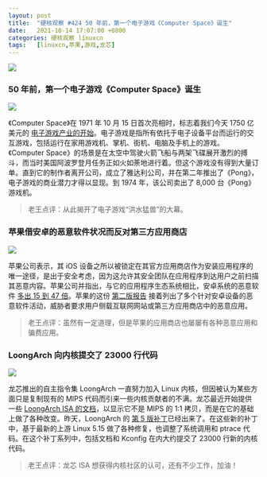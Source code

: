 ```yaml
---
layout: post
title:	"硬核观察 #424 50 年前，第一个电子游戏《Computer Space》诞生"
date:	2021-10-14 17:07:00 +0800 
categories:	硬核观察 linuxcn 
tags:	[linuxcn,苹果,游戏,龙芯]
---
```



![](/Asserts/Images//attachment/album/202110/14/170533oeykfsz2qs1qwkf2.jpg)


### 50 年前，第一个电子游戏《Computer Space》诞生


![](/Asserts/Images//attachment/album/202110/14/170602cge6g61glezf6dkd.jpg)


《Computer Space》在 1971 年 10 月 15 日首次亮相时，标志着我们今天 1750 亿美元的 [电子游戏产业的开始](https://theconversation.com/computer-space-launched-the-video-game-industry-50-years-ago-heres-the-real-reason-you-probably-havent-heard-of-it-168349)。电子游戏是指所有依托于电子设备平台而运行的交互游戏，包括运行在家用游戏机、掌机、街机、电脑及手机上的游戏。《Computer Space》的场景是在太空中驾驶火箭飞船与两架飞碟展开激烈的搏斗，而当时美国阿波罗登月任务正如火如荼地进行着。但这个游戏没有得到大量订单。直到它的制作者离开公司，成立了雅达利公司，并在第二年推出了《Pong》，电子游戏的商业潜力才得以显现。到 1974 年，该公司卖出了 8,000 台《Pong》 游戏机。







> 
> 老王点评：从此揭开了电子游戏“洪水猛兽”的大幕。
> 
> 
> 


### 苹果借安卓的恶意软件状况而反对第三方应用商店


![](/Asserts/Images//attachment/album/202110/14/170636qdg47gx4g4d09gci.jpg)


苹果公司表示，其 iOS 设备之所以被锁定在其官方应用商店作为安装应用程序的唯一途径，是出于安全考虑，因为这允许其安全团队在应用程序到达用户之前扫描其恶意内容。苹果公司并指出，与它的应用程序生态系统相比，安卓系统的恶意软件 [多出 15 到 47 倍](https://therecord.media/apple-argues-against-allowing-app-sideloading-by-pointing-out-androids-malware-figures/)。苹果的这份 [第二版报告](https://www.apple.com/privacy/docs/Building_a_Trusted_Ecosystem_for_Millions_of_Apps_A_Threat_Analysis_of_Sideloading.pdf) 接着列出了多个针对安卓设备的恶意软件活动，威胁者要求用户侧载互联网网站或第三方应用商店中的恶意应用。



> 
> 老王点评：虽然有一定道理，但是苹果的应用商店也屡屡有各种恶意应用和骗费应用。
> 
> 
> 


### LoongArch 向内核提交了 23000 行代码


![](/Asserts/Images//attachment/album/202110/14/170737pdallokbwnhdlxyb.jpg)


龙芯推出的自主指令集 LoongArch 一直努力加入 Linux 内核，但因被认为某些方面只是复制现有的 MIPS 代码而引来一些内核贡献者的不满。龙芯最近开始提供一些 [LoongArch ISA 的文档](https://loongson.github.io/LoongArch-Documentation/README-EN.html)，以显示它不是 MIPS 的 1:1 拷贝，而是在它的基础上做了各种改变。昨天，LoongArch 的 [第 5 版补丁](https://lore.kernel.org/lkml/20211013063656.3084555-1-chenhuacai@loongson.cn/)已经出来了。在这些新的补丁中，基于最新的上游 Linux 5.15 做了各种修复，也调整了系统调用和 ptrace 代码。在这个补丁系列中，包括文档和 Kconfig 在内大约提交了 23000 行新的内核代码。



> 
> 老王点评：龙芯 ISA 想获得内核社区的认可，还有不少工作，加油！
> 
> 
>
